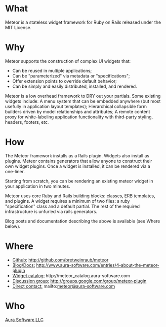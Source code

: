 # What #
 
Meteor is a stateless widget framework for Ruby on Rails released under the MIT License.
 
 
# Why
 
Meteor supports the construction of complex UI widgets that:

*   Can be reused in multiple applications;
*   Can be "parameterized" via metadata or "specifications";
*   Offer extension points to override default behavior;
*   Can be simply and easily distributed, installed, and rendered.

Meteor is a low overhead framework to DRY out your partials.  Some existing widgets include:
A menu system that can be embedded anywhere (but most usefully in application layout templates);
Hierarchical collapsible form builders driven by model relationships and attributes;
A remote content proxy for white-labeling application functionality with third-party styling, headers, footers, etc.

# How

The Meteor framework installs as a Rails plugin.  Widgets also install as plugins.  Meteor contains generators that allow anyone to construct their own widget plugins.  Once a widget is installed, it can be rendered via a one-liner.

Starting from scratch, you can be rendering an existing meteor widget in your application in two minutes.
 
Meteor uses core Ruby and Rails building blocks:  classes, ERB templates, and plugins.  A widget requires a minimum of two files:  a ruby "specification" class and a default partial.  The rest of the required infrastructure is unfurled via rails generators. 

Blog posts and documentation describing the above is available (see Where below).

# Where


*   [Github:](http://github.com/bretweinraub/meteor)
    http://github.com/bretweinraub/meteor
*   [Blog/Docs:](http://www.aura-software.com/entries/4-about-the-meteor-plugin)
    http://www.aura-software.com/entries/4-about-the-meteor-plugin
*   [Widget catalog:](http://meteor_catalog.aura-software.com)
    http://meteor\_catalog.aura-software.com
*   [Discussion group:](http://groups.google.com/group/meteor-plugin)
    http://groups.google.com/group/meteor-plugin
*   [Direct contact:](mailto:meteor@aura-software.com)
    mailto:meteor@aura-software.com

# Who

[Aura Software LLC](http://www.aura-software.com)
